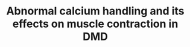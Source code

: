 ---
annotations:
- id: PW:0001169
  parent: regulatory pathway
  type: Pathway Ontology
  value: altered calcium/calcium-mediated signaling pathway
- id: PW:0000013
  parent: disease pathway
  type: Pathway Ontology
  value: disease pathway
- id: DOID:11723
  parent: genetic disease
  type: Disease Ontology
  value: Duchenne muscular dystrophy
- id: DOID:913
  type: Disease Ontology
  value: atrophic muscular disease
- id: PW:0002340
  parent: disease pathway
  type: Pathway Ontology
  value: muscular disease pathway
- id: DOID:0080000
  type: Disease Ontology
  value: muscular disease
authors:
- MCJ8
- Jmillanacosta
- Egonw
communities: []
description: Abnormal calcium handling and its effects on muscle contraction in DMD
last-edited: 2023-05-01
organisms:
- Homo sapiens
redirect_from:
- /index.php/Pathway:WP5343
- /instance/WP5343
- /instance/WP5343_r126005
revision: r126005
schema-jsonld:
- '@context': https://schema.org/
  '@id': https://wikipathways.github.io/pathways/WP5343.html
  '@type': Dataset
  creator:
    '@type': Organization
    name: WikiPathways
  description: Abnormal calcium handling and its effects on muscle contraction in
    DMD
  keywords:
  - CASQ 1
  - Ca2+
  - Calpain 3
  - Dystrobrevin alpha
  - Dystroglycan 1
  - Dystrophin
  - IP3R
  - Phospholipase A2
  - Platelet activating factor
  - RyR 1
  - SERCA 1
  - Sarcospan
  - Syntrophin beta-1
  - Triadin
  - Troponin C
  - Voltage gated Ca2+ channel
  - alpha sarcoglycan
  - leukotrienes
  - lysophospholipids
  - prostaglandins
  license: CC0
  name: Abnormal calcium handling and its effects on muscle contraction in DMD
seo: CreativeWork
title: Abnormal calcium handling and its effects on muscle contraction in DMD
wpid: WP5343
---